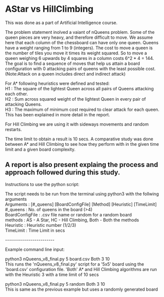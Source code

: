 # AStar vs HillClimbing

This was done as a part of Artificial Intelligence course.<br />

The problem statement inolved a vaiant of nQueens problem. Some of the queen pieces are very heavy, and therefore difficult to move. We assume here that each column of the chessboard can have only one queen. Queens have a weight ranging from 1 to 9 (integers). The cost to move a queen is the number of tiles you move it times its weight squared. So to move a queen weighing 6 upwards by 4 squares in a column costs 6^2 * 4 = 144. The goal is to find a sequence of moves that help us attain a board configuration with 0 attacking pairs of queens with the least possible cost.
(Note:Attack on a queen includes direct and indirect attack)<br />

For A* following heuristics were defined and tested:<br />
H1 : The square of the lightest Queen across all pairs of Queens attacking each other.<br />
H2 : Sum across squared weight of the lightest Queen in every pair of attacking Queens.<br />
H3 : The maximum of minimum cost required to clear attack for each queen. This has been explained in more detail in the report.<br />

For Hill Climbing we are using it with sideways movements and random restarts.<br />

The time limit to obtain a result is 10 secs. A comparative study was done between A* and Hill Climbing to see how they perform with in the given time limit and a given board complexity.<br />

A report is also present explaing the process and approach followed during this study.<br />
-------------------------

Instructions to use the python script:<br />

The script needs to be run from the terminal using python3 with the follwing arguments<br />
Arguments : [#_queens] [BoardConfigFile] [Method] [Heuristic] [TimeLimit]<br />
#_queens		: No. of queens in the board (>4)<br />
BoardConfigFile	: .csv file name or random for a random board<br />
methods 		: AS - A Star, HC - Hill Climbing, Both - Both the methods<br />
Heuristic		: Heuristic number (1/2/3)<br />
TimeLimit		: Time Limit in secs<br />

-------------------------<br />

Example command line input:<br />

python3 nQueens_v8_final.py 5 board.csv Both 3 10<br />
	This runs the 'nQueens_v8_final.py' script for a '5x5' board using the 'board.csv' configuration file. 'Both' A* and Hill Climbing algorithms are run with the Heuristic 3 with a time limit of 10 secs<br />

python3 nQueens_v8_final.py 5 random Both 3 10<br />
	This is same as the previous example but uses a randomly generated board<br />



